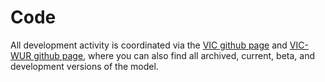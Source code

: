 # Code

All development activity is coordinated via the [VIC github page](https://github.com/UW-Hydro/VIC) and [VIC-WUR github page](https://github.com/wur-wsg/VIC), where you can also find all archived, current, beta, and development versions of the model.
